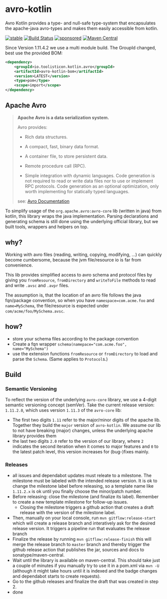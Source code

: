 # avro-kotlin

Avro Kotlin provides a type- and null-safe type-system that encapsulates the apache-java avro-types and makes them 
easily accessible from kotlin.

[![stable](https://img.shields.io/badge/lifecycle-STABLE-green.svg)](https://github.com/holisticon#open-source-lifecycle)
[![Build Status](https://github.com/toolisticon/avro-kotlin/workflows/Development%20branches/badge.svg)](https://github.com/toolisticon/avro-kotlin/actions)
[![sponsored](https://img.shields.io/badge/sponsoredBy-Holisticon-RED.svg)](https://holisticon.de/)
[![Maven Central](https://maven-badges.herokuapp.com/maven-central/io.toolisticon.lib/avro-kotlin/badge.svg)](https://maven-badges.herokuapp.com/maven-central/io.toolisticon.lib/avro-kotlin)

Since Version 1.11.4.2 we use a multi module build. The GroupId changed, best use the provided BOM:

```xml
<dependency>
    <groupId>io.toolisticon.kotlin.avro</groupId>
    <artifactId>avro-kotlin-bom</artifactId>
    <version>LATEST</version>
    <type>pom</type>
    <scope>import</scope>
</dependency>
```


## Apache Avro

> **Apache Avro is a data serialization system.**
>
> Avro provides:
>
> * Rich data structures.
> * A compact, fast, binary data format.
> * A container file, to store persistent data.
> * Remote procedure call (RPC).
>
> * Simple integration with dynamic languages. Code generation is not required to read or write data files nor to use or implement RPC protocols. Code generation as an optional optimization, only worth implementing for statically typed languages.
>
> see: [Avro Documentation](https://avro.apache.org/docs/1.11.1/specification/)

To simplify usage of the `org.apache.avro:avro-core` lib (written in java) from kotlin, this library wraps the java implementation. Parsing declarations
and generating schema is still done using the underlying official library, but we built tools, wrappers and helpers on top.

## why?

Working with avro files (reading, writing, copying, modifying, ...) can quickly become cumbersome, because the jvm file/resource io is far from convenience.  

This lib provides simplified access to avro schema and protocol files by giving you `fromResource`, `fromDirectory` and `writeToFile` methods to read and write `.avsc` and `.avpr` files.

The assumption is, that the location of an avro file follows the java fqn/package convention, so when you have `namespace=com.acme.foo` and `name=MySchema`, the file/resource is expected under `com/acme/foo/MySchema.avsc`.  

## how?

* store your schema files according to the package convention
* Create a fqn wrapper `schema(namepace="com.acme.foo", name="MySchema")`
* use the extension functions `fromResource` or `fromDirectory` to load and parse the `Schema`. (Same applies to `Protocol`s.)  


## Build

### Semantic Versioning

To reflect the version of the underlying `avro-core` library, we use a 4-digit semantic versioning concept (semVer). Take the current release version: `1.11.2.0`, 
which uses version `1.11.3` of the `avro-core` lib:

* The first two digits `1.11` refer to the major/minor digits of the apache lib. Together they build the `major` version of `avro-kotlin`. We assume our lib to not have breaking (major) changes, unless the underlying apache library provides them
* the last two digits `2.0` refer to the version of our library, where `2` indicates the second iteration when it comes to major features and `0` to the latest patch level, this version increases for (bug-)fixes mainly.

### Releases

* all issues and dependabot updates must releate to a milestone. The milestone must be labeled with the intended release version. It is ok to change the milestone label before releasing, so a template name like `1.11.2.x` is ok until you finally choose the minor/patch number.
* Before releasing: close the milestone (and finalize its label). Remember to create a new template milestone for follow-up issues. 
  * Closing the milestone triggers a github action that creates a draft release with the version of the milestone label.
* Then, manually on your local console, run `mvn gitflow:release-start` which will create a release branch and interatively ask for the desired release version. It triggers a pipeline run that evaluates the release branch
* Finalize the release by running `mvn gitflow:release-finish` this will merge the release branch to `master` branch and thereby trigger the github release action that publishes the jar, sources and docs to sonatype/maven-central. 
* Wait until the library is available on maven-central. This should take just a couple of minutes if you manually try to use it in a pom.xml via `mvn -U` (although it might take hours until it is indexed and the badge changes and dependabot starts to create requests).
* Go to the github releases and finalize the draft that was created in step 2.
* done
